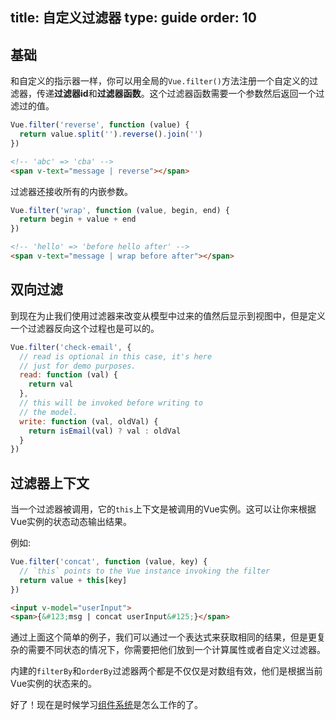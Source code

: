 title: 自定义过滤器
type: guide
order: 10
---

## 基础

和自定义的指示器一样，你可以用全局的`Vue.filter()`方法注册一个自定义的过滤器，传递**过滤器id**和**过滤器函数**。这个过滤器函数需要一个参数然后返回一个过滤过的值。

``` js
Vue.filter('reverse', function (value) {
  return value.split('').reverse().join('')
})
```

``` html
<!-- 'abc' => 'cba' -->
<span v-text="message | reverse"></span>
```

过滤器还接收所有的内嵌参数。

``` js
Vue.filter('wrap', function (value, begin, end) {
  return begin + value + end
})
```

``` html
<!-- 'hello' => 'before hello after' -->
<span v-text="message | wrap before after"></span>
```

## 双向过滤

到现在为止我们使用过滤器来改变从模型中过来的值然后显示到视图中，但是定义一个过滤器反向这个过程也是可以的。

``` js
Vue.filter('check-email', {
  // read is optional in this case, it's here
  // just for demo purposes.
  read: function (val) {
    return val
  },
  // this will be invoked before writing to
  // the model.
  write: function (val, oldVal) {
    return isEmail(val) ? val : oldVal
  }
})
```

## 过滤器上下文


当一个过滤器被调用，它的`this`上下文是被调用的Vue实例。这可以让你来根据Vue实例的状态动态输出结果。

例如:

``` js
Vue.filter('concat', function (value, key) {
  // `this` points to the Vue instance invoking the filter
  return value + this[key]
})
```
``` html
<input v-model="userInput">
<span>{&#123;msg | concat userInput&#125;}</span>
```

通过上面这个简单的例子，我们可以通过一个表达式来获取相同的结果，但是更复杂的需要不同状态的情况下，你需要把他们放到一个计算属性或者自定义过滤器。

内建的`filterBy`和`orderBy`过滤器两个都是不仅仅是对数组有效，他们是根据当前Vue实例的状态来的。

好了！现在是时候学习[组件系统](/guide/components.html)是怎么工作的了。